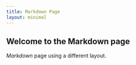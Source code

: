 ```yaml
---
title: Markdown Page
layout: minimal
---
```


## Welcome to the Markdown page

_Markdown_ page using a different layout.
